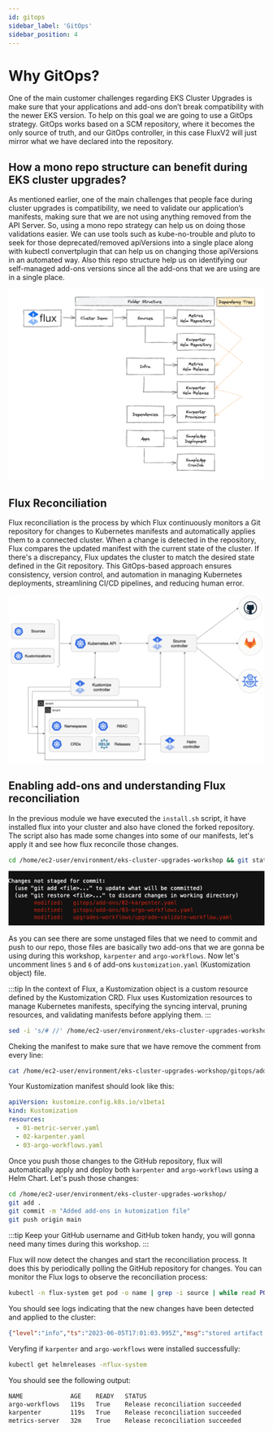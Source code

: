 ```yaml
---
id: gitops
sidebar_label: 'GitOps'
sidebar_position: 4
---
```


# Why GitOps?

One of the main customer challenges regarding EKS Cluster Upgrades is make sure that your applications and add-ons don’t break compatibility with the newer EKS version. To help on this goal we are going to use a GitOps strategy. GitOps works based on a SCM repository, where it becomes the only source of truth, and our GitOps controller, in this case FluxV2 will just mirror what we have declared into the repository.

## How a mono repo structure can benefit during EKS cluster upgrades?

As mentioned earlier, one of the main challenges that people face during cluster upgrades is compatibility, we need to validate our application’s manifests, making sure that we are not using anything removed from the API Server. So, using a mono repo strategy can help us on doing those validations easier. We can use tools such as kube-no-trouble and pluto to seek for those deprecated/removed apiVersions into a single place along with kubectl convertplugin that can help us on changing those apiVersions in an automated way. Also this repo structure help us on identifying our self-managed add-ons versions since all the add-ons that we are using are in a single place.

![Flux Folder Structure](../static/img/flux-flow-diagram.png)

## Flux Reconciliation

Flux reconciliation is the process by which Flux continuously monitors a Git repository for changes to Kubernetes manifests and automatically applies them to a connected cluster. When a change is detected in the repository, Flux compares the updated manifest with the current state of the cluster. If there's a discrepancy, Flux updates the cluster to match the desired state defined in the Git repository. This GitOps-based approach ensures consistency, version control, and automation in managing Kubernetes deployments, streamlining CI/CD pipelines, and reducing human error.

![GitOps toolkit](../static/img/gitops-toolkit.png)

## Enabling add-ons and understanding Flux reconciliation

In the previous module we have executed the `install.sh` script, it have installed flux into your cluster and also have cloned the forked repository. The script also has made some changes into some of our manifests, let's apply it and see how flux reconcile those changes.

```bash
cd /home/ec2-user/environment/eks-cluster-upgrades-workshop && git status
```

![Git Status](../static/img/github-repo-changes.png)

As you can see there are some unstaged files that we need to commit and push to our repo, those files are basically two add-ons that we are gonna be using during this workshop, `karpenter` and `argo-workflows`. Now let's uncomment lines `5` and `6` of add-ons `kustomization.yaml` (Kustomization object) file.

:::tip
In the context of Flux, a Kustomization object is a custom resource defined by the Kustomization CRD. Flux uses Kustomization resources to manage Kubernetes manifests, specifying the syncing interval, pruning resources, and validating manifests before applying them.
:::

```bash
sed -i 's/# //' /home/ec2-user/environment/eks-cluster-upgrades-workshop/gitops/add-ons/kustomization.yaml
```

Cheking the manifest to make sure that we have remove the comment from every line:

```bash
cat /home/ec2-user/environment/eks-cluster-upgrades-workshop/gitops/add-ons/kustomization.yaml
```

Your Kustomization manifest should look like this:

```yaml
apiVersion: kustomize.config.k8s.io/v1beta1
kind: Kustomization
resources:
  - 01-metric-server.yaml
  - 02-karpenter.yaml
  - 03-argo-workflows.yaml
```

Once you push those changes to the GitHub repository, flux will automatically apply and deploy both `karpenter` and `argo-workflows` using a Helm Chart. Let's push those changes:

```bash
cd /home/ec2-user/environment/eks-cluster-upgrades-workshop/
git add .
git commit -m "Added add-ons in kutomization file"
git push origin main
```

:::tip
Keep your GitHub username and GitHub token handy, you will gonna need many times during this workshop.
:::

Flux will now detect the changes and start the reconciliation process. It does this by periodically polling the GitHub repository for changes. You can monitor the Flux logs to observe the reconciliation process:

```bash
kubectl -n flux-system get pod -o name | grep -i source | while read POD; do kubectl -n flux-system logs -f $POD --since=1m; done
```
You should see logs indicating that the new changes have been detected and applied to the cluster:

```json
{"level":"info","ts":"2023-06-05T17:01:03.995Z","msg":"stored artifact for commit 'Added add-ons in kutomization file'","controller":"gitrepository","controllerGroup":"source.toolkit.fluxcd.io","controllerKind":"GitRepository","GitRepository":{"name":"flux-system","namespace":"flux-system"},"namespace":"flux-system","name":"flux-system","reconcileID":"d594bbe0-1f6d-4364-8a3f-67daf56035db"}
```

Veryfing if `karpenter` and `argo-workflows` were installed successfully:

```bash
kubectl get helmreleases -nflux-system
```

You should see the following output:

```
NAME             AGE    READY   STATUS
argo-workflows   119s   True    Release reconciliation succeeded
karpenter        119s   True    Release reconciliation succeeded
metrics-server   32m    True    Release reconciliation succeeded
```
